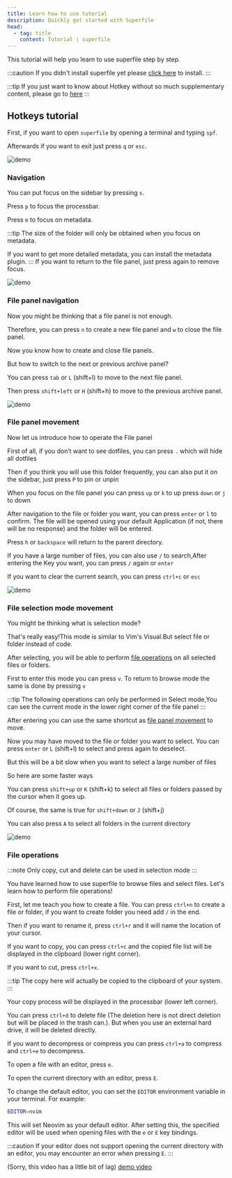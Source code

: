 ```yaml
---
title: Learn how to use tutorial
description: Quickly get started with Superfile
head:
  - tag: title
    content: Tutorial | superfile
---
```


This tutorial will help you learn to use superfile step by step.

:::caution
If you didn't install superfile yet please [click here](/getting-started/installation) to install.
:::

:::tip
If you just want to know about Hotkey without so much supplementary content, please go to [here](/list/hotkey-list)
:::

## Hotkeys tutorial
First, if you want to open `superfile` by opening a terminal and typing `spf`.

Afterwards if you want to exit just press `q` or `esc`.

![demo](https://github.com/yorukot/superfile/assets/107802416/ddd9f05c-b39b-4f55-838b-d248c845a589)

### Navigation
You can put focus on the sidebar by pressing `s`.

Press `p` to focus the processbar.

Press `m` to focus on metadata.

:::tip
The size of the folder will only be obtained when you focus on metadata.

If you want to get more detailed metadata, you can install the metadata plugin.
:::
If you want to return to the file panel, just press again to remove focus.

![demo](https://github.com/yorukot/superfile/assets/107802416/ec7062ce-1884-4395-b68b-e0546c8a02de)

### File panel navigation
Now you might be thinking that a file panel is not enough. 

Therefore, you can press `n` to create a new file panel and `w` to close the file panel.

Now you know how to create and close file panels.

But how to switch to the next or previous archive panel?

You can press `tab` or `L` (shift+l) to move to the next file panel.

Then press `shift+left` or `H` (shift+h) to move to the previous archive panel.

![demo](https://github.com/yorukot/superfile/assets/107802416/2c2a7632-c5c0-43b6-80a7-d6e21fcf63b1)

### File panel movement

Now let us introduce how to operate the File panel

First of all, if you don’t want to see dotfiles, you can press `.` which will hide all dotfiles

Then if you think you will use this folder frequently, you can also put it on the sidebar, just press `P` to pin or unpin

When you focus on the file panel you can press `up` or `k` to up
press `down` or `j` to down

After navigation to the file or folder you want, you can press `enter` or `l` to confirm. The file will be opened using your default Application (if not, there will be no response) and the folder will be entered.

Press `h` or `backspace` will return to the parent directory.

If you have a large number of files, you can also use `/` to search,After entering the Key you want, you can press `/` again or `enter` 

If you want to clear the current search, you can press `ctrl+c` or `esc`

![demo](https://github.com/yorukot/superfile/assets/107802416/f6fd9e4e-f73f-4848-a113-416732abf126)

### File selection mode movement

You might be thinking what is selection mode?

That's really easy!This mode is similar to Vim's Visual.But select file or folder instead of code.

After selecting, you will be able to perform [file operations](#file-operations) on all selected files or folders.

First to enter this mode you can press `v`. To return to browse mode the same is done by pressing `v`

:::tip
The following operations can only be performed in Select mode,You can see the current mode in the lower right corner of the file panel
:::

After entering you can use the same shortcut as [file panel movement](#file-panel-movement) to move.

Now you may have moved to the file or folder you want to select. You can press `enter` or `L` (shift+l) to select and press again to deselect.

But this will be a bit slow when you want to select a large number of files

So here are some faster ways

You can press `shift+up` or `K` (shift+k) to select all files or folders passed by the cursor when it goes up.

Of course, the same is true for `shift+down` or `J` (shift+j)

You can also press `A` to select all folders in the current directory

![demo](https://github.com/yorukot/superfile/assets/107802416/4306fd31-04e0-456c-b1f2-3923e8d932e1)

### File operations

:::note
Only copy, cut and delete can be used in selection mode
:::

You have learned how to use superfile to browse files and select files. Let's learn how to perform file operations!

First, let me teach you how to create a file. You can press `ctrl+n` to create a file or folder, if you want to create folder you need add `/` in the end.

Then if you want to rename it, press `ctrl+r` and it will name the location of your cursor.

If you want to copy, you can press `ctrl+c` and the copied file list will be displayed in the clipboard (lower right corner).

If you want to cut, press `ctrl+x`.

:::tip
The copy here will actually be copied to the clipboard of your system.
:::

Your copy process will be displayed in the processbar (lower left corner).

You can press `ctrl+d` to delete file (The deletion here is not direct deletion but will be placed in the trash can.). But when you use an external hard drive, it will be deleted directly.

If you want to decompress or compress you can press `ctrl+a` to compress and `ctrl+e` to decompress.

To open a file with an editor, press `e`.

To open the current directory with an editor, press `E`.

To change the default editor, you can set the `EDITOR` environment variable in your terminal. For example:

```bash
EDITOR=nvim
```


This will set Neovim as your default editor. After setting this, the specified editor will be used when opening files with the `e` or `E` key bindings.

:::caution
If your editor does not support opening the current directory with an editor, you may encounter an error when pressing `E`.
:::

(Sorry, this video has a little bit of lag)
[demo video](https://github.com/yorukot/superfile/assets/107802416/d0770b3f-025e-40c9-ad3f-8b2adaf1c6c5)

